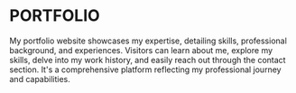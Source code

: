 # PORTFOLIO
My portfolio website showcases my expertise, detailing skills, professional background, and experiences. Visitors can learn about me, explore my skills, delve into my work history, and easily reach out through the contact section. It's a comprehensive platform reflecting my professional journey and capabilities.
